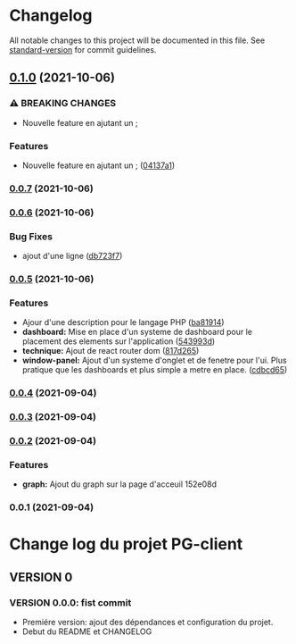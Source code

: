# Changelog

All notable changes to this project will be documented in this file. See [standard-version](https://github.com/conventional-changelog/standard-version) for commit guidelines.

## [0.1.0](https://github.com/kilrasemifir/perks-graph-client/compare/v0.0.7...v0.1.0) (2021-10-06)


### ⚠ BREAKING CHANGES

* Nouvelle feature en ajutant un ;

### Features

* Nouvelle feature en ajutant un ; ([04137a1](https://github.com/kilrasemifir/perks-graph-client/commit/04137a16cbcdaea3745d5e3520c73eb7d7e3b62c))

### [0.0.7](https://github.com/kilrasemifir/perks-graph-client/compare/v0.0.6...v0.0.7) (2021-10-06)

### [0.0.6](https://github.com/kilrasemifir/perks-graph-client/compare/v0.0.5...v0.0.6) (2021-10-06)


### Bug Fixes

* ajout d'une ligne ([db723f7](https://github.com/kilrasemifir/perks-graph-client/commit/db723f7938bdf588724fb51ec8bcd841b7786a6d))

### [0.0.5](https://github.com/kilrasemifir/perks-graph-client/compare/v0.0.4...v0.0.5) (2021-10-06)


### Features

* Ajour d'une description pour le langage PHP ([ba81914](https://github.com/kilrasemifir/perks-graph-client/commit/ba81914f29fcd74956cf530a40583eed65208da0))
* **dashboard:** Mise en place d'un systeme de dashboard pour le placement des elements sur l'application ([543993d](https://github.com/kilrasemifir/perks-graph-client/commit/543993d610b93b55a890cd2a2f04d8d1325e5f8c))
* **technique:** Ajout de react router dom ([817d265](https://github.com/kilrasemifir/perks-graph-client/commit/817d26516e382365a2b73d384d2234c438367514))
* **window-panel:** Ajout d'un systeme d'onglet et de fenetre pour l'ui. Plus pratique que les dashboards et plus simple a metre en place. ([cdbcd65](https://github.com/kilrasemifir/perks-graph-client/commit/cdbcd654e3463b6caefac73c525958966e2e0b77))

### [0.0.4](https://github.com/kilrasemifir/perks-graph-client/compare/v0.0.3...v0.0.4) (2021-09-04)

### [0.0.3](///compare/v0.0.2...v0.0.3) (2021-09-04)

### [0.0.2](///compare/v0.0.1...v0.0.2) (2021-09-04)


### Features

* **graph:** Ajout du graph sur la page d'acceuil 152e08d

### 0.0.1 (2021-09-04)

# Change log du projet PG-client

## VERSION 0
### VERSION 0.0.0: fist commit
- Premiére version: ajout des dépendances et configuration du projet.
- Debut du README et CHANGELOG